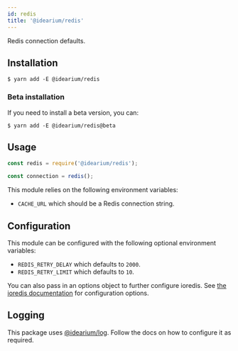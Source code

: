 ```yaml
---
id: redis
title: '@idearium/redis'
---
```


Redis connection defaults.

## Installation

```shell
$ yarn add -E @idearium/redis
```

### Beta installation

If you need to install a beta version, you can:

```shell
$ yarn add -E @idearium/redis@beta
```

## Usage

```JavaScript
const redis = require('@idearium/redis');

const connection = redis();
```

This module relies on the following environment variables:

-   `CACHE_URL` which should be a Redis connection string.

## Configuration

This module can be configured with the following optional environment variables:

-   `REDIS_RETRY_DELAY` which defaults to `2000`.
-   `REDIS_RETRY_LIMIT` which defaults to `10`.

You can also pass in an options object to further configure ioredis. See [the ioredis documentation](https://github.com/luin/ioredis) for configuration options.

## Logging

This package uses [@idearium/log](https://idearium.github.io/idearium-lib/docs/log). Follow the docs on how to configure it as required.

